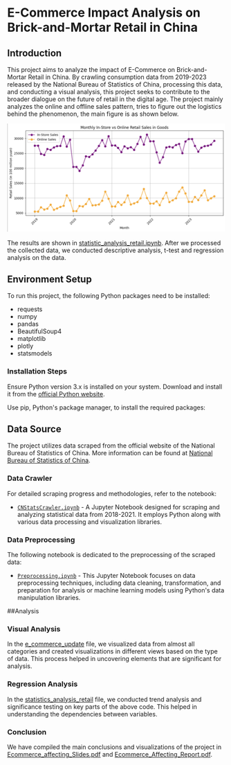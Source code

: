 # E-Commerce Impact Analysis on Brick-and-Mortar Retail in China

## Introduction

This project aims to analyze the impact of E-Commerce on Brick-and-Mortar Retail in China. By crawling consumption data from 2019-2023 released by the National Bureau of Statistics of China, processing this data, and conducting a visual analysis, this project seeks to contribute to the broader dialogue on the future of retail in the digital age.
The project mainly analyzes the online and offline sales pattern, tries to figure out the logistics behind the phenomenon, the main figure is as shown below.

![Camparison of online and offline sales pattern](https://github.com/AdaChen1130/Ecommerce-affecting-brickandmortar-retail/blob/main/img/online_offline_Compare.png)

The results are shown in [statistic_analysis_retail.ipynb](https://github.com/AdaChen1130/Ecommerce-affecting-brickandmortar-retail/blob/main/statistics_analysis_retail.ipynb). After we processed the collected data, we conducted descriptive analysis, t-test and regression analysis on the data.

## Environment Setup

To run this project, the following Python packages need to be installed:

- requests
- numpy
- pandas
- BeautifulSoup4
- matplotlib
- plotly
- statsmodels

### Installation Steps

Ensure Python version 3.x is installed on your system. Download and install it from the [official Python website](https://www.python.org/downloads/).

Use pip, Python's package manager, to install the required packages:

## Data Source

The project utilizes data scraped from the official website of the National Bureau of Statistics of China. More information can be found at [National Bureau of Statistics of China](https://www.stats.gov.cn/english/).

### Data Crawler

For detailed scraping progress and methodologies, refer to the notebook:

- [`CNStatsCrawler.ipynb`](https://github.com/AdaChen1130/Ecommerce-affecting-brickandmortar-retail/blob/main/src/CNStatsCrawler.ipynb) - A Jupyter Notebook designed for scraping and analyzing statistical data from 2018-2021. It employs Python along with various data processing and visualization libraries.

### Data Preprocessing

The following notebook is dedicated to the preprocessing of the scraped data:

- [`Preprocessing.ipynb`](https://github.com/AdaChen1130/Ecommerce-affecting-brickandmortar-retail/blob/main/src/Preprocessing.ipynb) - This Jupyter Notebook focuses on data preprocessing techniques, including data cleaning, transformation, and preparation for analysis or machine learning models using Python's data manipulation libraries.

##Analysis
### Visual Analysis
In the [e_commerce_update](https://github.com/AdaChen1130/Ecommerce-affecting-brickandmortar-retail/blob/main/e_commerce_update.ipynb) file, we visualized data from almost all categories and created visualizations in different views based on the type of data. This process helped in uncovering elements that are significant for analysis.

### Regression Analysis
In the [statistics_analysis_retail](https://github.com/AdaChen1130/Ecommerce-affecting-brickandmortar-retail/blob/main/statistics_analysis_retail.ipynb) file, we conducted trend analysis and significance testing on key parts of the above code. This helped in understanding the dependencies between variables.

### Conclusion
We have compiled the main conclusions and visualizations of the project in [Ecommerce_affecting_Slides.pdf](https://github.com/AdaChen1130/Ecommerce-affecting-brickandmortar-retail/blob/main/Ecommerce_affecting_Slides.pdf) and [Ecommerce_Affecting_Report.pdf](https://github.com/AdaChen1130/Ecommerce-affecting-brickandmortar-retail/blob/main/Ecommerce_Affecting_Report.pdf).

